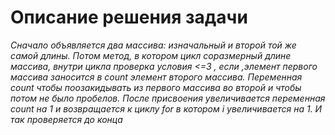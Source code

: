# Описание решения задачи 

*Сначало объявляется два массива: изначальный и второй той же самой длины. Потом метод, в котором цикл соразмерный длине массива, внутри цикла проверка условия  <=3 , если ,элемент первого массива заносится в count элемент второго массива. Переменная count чтобы поозакидывать из первого массива во второй и чтобы потом не было пробелов. После присвоения увеличивается переменная count на 1 и возвращается к циклу for в котором i увеличивается на 1. И так проверяется до конца*
